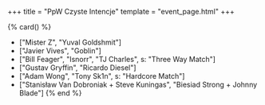 +++
title = "PpW Czyste Intencje"
template = "event_page.html"
+++

{% card() %}
- ["Mister Z", "Yuval Goldshmit"]
- ["Javier Vives", "Goblin"]
- ["Bill Feager", "Isnorr", "TJ Charles", s: "Three Way Match"]
- ["Gustav Gryffin", "Ricardo Diesel"]
- ["Adam Wong", "Tony Sk1n", s: "Hardcore Match"]
- ["Stanisław Van Dobroniak + Steve Kuningas", "Biesiad Strong + Johnny Blade"]
{% end %}
